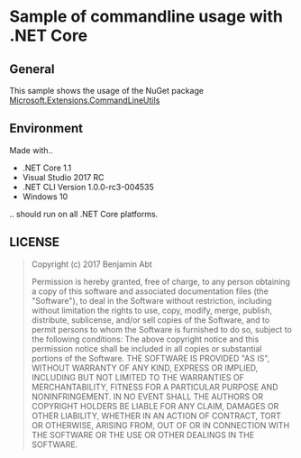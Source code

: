 # Sample of commandline usage with .NET Core

## General

This sample shows the usage of the NuGet package [Microsoft.Extensions.CommandLineUtils ](https://www.nuget.org/packages/Microsoft.Extensions.CommandLineUtils/)

## Environment

Made with..

- .NET Core 1.1
- Visual Studio 2017 RC 
- .NET CLI Version 1.0.0-rc3-004535
- Windows 10

.. should run on all .NET Core platforms.

## LICENSE


> Copyright (c) 2017 Benjamin Abt
> 
> Permission is hereby granted, free of charge, to any person obtaining a copy of this software and associated documentation files (the "Software"), to deal in the Software without restriction, including without limitation the rights to use, copy, modify, merge, publish, distribute, sublicense, and/or sell copies of the Software, and to permit persons to whom the Software is furnished to do so, subject to the following conditions:
> The above copyright notice and this permission notice shall be included in all copies or substantial portions of the Software.
> THE SOFTWARE IS PROVIDED "AS IS", WITHOUT WARRANTY OF ANY KIND, EXPRESS OR IMPLIED, INCLUDING BUT NOT LIMITED TO THE WARRANTIES OF MERCHANTABILITY, FITNESS FOR A PARTICULAR PURPOSE AND NONINFRINGEMENT. IN NO EVENT SHALL THE AUTHORS OR COPYRIGHT HOLDERS BE LIABLE FOR ANY CLAIM, DAMAGES OR OTHER LIABILITY, WHETHER IN AN ACTION OF CONTRACT, TORT OR OTHERWISE, ARISING FROM, OUT OF OR IN CONNECTION WITH THE SOFTWARE OR THE USE OR OTHER DEALINGS IN THE SOFTWARE.